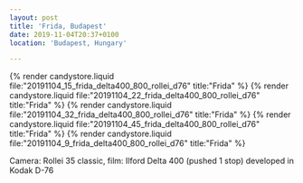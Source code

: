 ```yaml
---
layout: post
title: 'Frida, Budapest'
date: 2019-11-04T20:37+0100
location: 'Budapest, Hungary'

---
```


{% render candystore.liquid file:"20191104_15_frida_delta400_800_rollei_d76" title:"Frida" %}
{% render candystore.liquid file:"20191104_22_frida_delta400_800_rollei_d76" title:"Frida" %}
{% render candystore.liquid file:"20191104_32_frida_delta400_800_rollei_d76" title:"Frida" %}
{% render candystore.liquid file:"20191104_45_frida_delta400_800_rollei_d76" title:"Frida" %}
{% render candystore.liquid file:"20191104_9_frida_delta400_800_rollei_d76" title:"Frida" %}

Camera: Rollei 35 classic, film: Ilford Delta 400 (pushed 1 stop) developed in Kodak D-76

